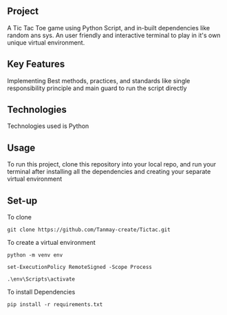 ## Project

A Tic Tac Toe game using Python Script, and in-built dependencies like random ans sys. An user friendly and interactive terminal to play in it's own unique virtual environment.

## Key Features

Implementing Best methods, practices, and standards like single responsibility principle and main guard to run the script directly

## Technologies

Technologies used is Python

## Usage

To run this project, clone this repository into your local repo, and run your terminal after installing all the dependencies and creating your separate virtual environment

## Set-up

To clone

    git clone https://github.com/Tanmay-create/Tictac.git

To create a virtual environment

    python -m venv env

    set-ExecutionPolicy RemoteSigned -Scope Process

    .\env\Scripts\activate

To install Dependencies

    pip install -r requirements.txt

    